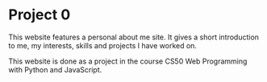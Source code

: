 # Project 0

This website features a personal about me site. It gives a short introduction
to me, my interests, skills and projects I have worked on.

This website is done as a project in the course CS50 Web Programming
with Python and JavaScript.
